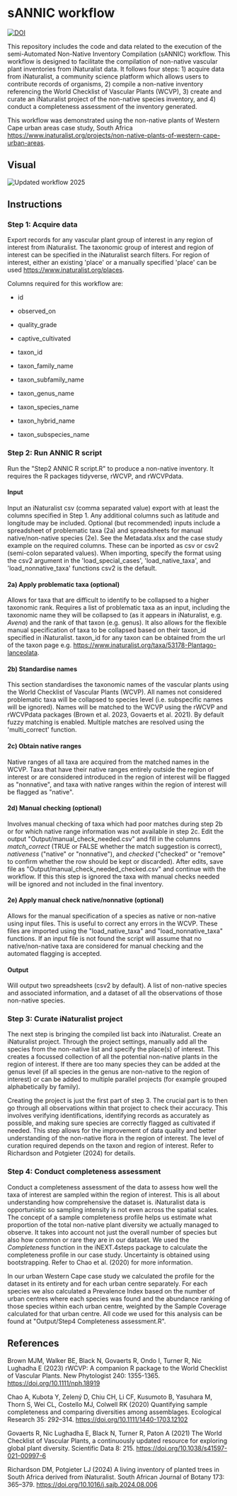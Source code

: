 # sANNIC workflow
[![DOI](https://zenodo.org/badge/DOI/10.5281/zenodo.15210704.svg)](https://doi.org/10.5281/zenodo.15210704)

This repository includes the code and data related to the execution of the semi-Automated Non-Native Inventory Compilation (sANNIC) workflow. This workflow is designed to facilitate the compilation of non-native vascular plant inventories from iNaturalist data. It follows four steps: 1) acquire data from iNaturalist, a community science platform which allows users to contribute records of organisms, 2) compile a non-native inventory referencing the World Checklist of Vascular Plants (WCVP), 3) create and curate an iNaturalist project of the non-native species inventory, and 4) conduct a completeness assessment of the inventory generated.

This workflow was demonstrated using the non-native plants of Western Cape urban areas case study, South Africa https://www.inaturalist.org/projects/non-native-plants-of-western-cape-urban-areas.

## Visual
![Updated workflow 2025](https://github.com/user-attachments/assets/67471b4a-2916-4e58-b870-045ed3c3003b)

## Instructions

### Step 1: Acquire data

Export records for any vascular plant group of interest in any region of interest from iNaturalist. The taxonomic group of interest and region of interest can be specified in the iNaturalist search filters. For region of interest, either an existing 'place' or a manually specified 'place' can be used https://www.inaturalist.org/places.

Columns required for this workflow are:

-   id 

-   observed_on

-   quality_grade

-   captive_cultivated

-   taxon_id

-   taxon_family_name

-   taxon_subfamily_name

-   taxon_genus_name

-   taxon_species_name

-   taxon_hybrid_name

-   taxon_subspecies_name

### Step 2: Run ANNIC R script

Run the "Step2 ANNIC R script.R" to produce a non-native inventory. It requires the R packages tidyverse, rWCVP, and rWCVPdata.

#### Input

Input an iNaturalist csv (comma separated value) export with at least the columns specified in Step 1. Any additional columns such as latitude and longitude may be included. Optional (but recommended) inputs include a spreadsheet of problematic taxa (2a) and spreadsheets for manual native/non-native species (2e). See the Metadata.xlsx and the case study example on the required columns. These can be inported as csv or csv2 (semi-colon separated values). When importing, specify the format using the csv2 argument in the 'load_special_cases', 'load_native_taxa', and 'load_nonnative_taxa' functions csv2 is the default.

#### 2a) Apply problematic taxa (optional)

Allows for taxa that are difficult to identify to be collapsed to a higher taxonomic rank. Requires a list of problematic taxa as an input, including the taxonomic name they will be collapsed to (as it appears in iNaturalist, e.g. _Avena_) and the rank of that taxon (e.g. genus). It also allows for the flexible manual specification of taxa to be collapsed based on their taxon_id specified in iNaturalist. taxon_id for any taxon can be obtained from the url of the taxon page e.g. https://www.inaturalist.org/taxa/53178-Plantago-lanceolata.

#### 2b) Standardise names

This section standardises the taxonomic names of the vascular plants using the World Checklist of Vascular Plants (WCVP). All names not considered problematic taxa will be collapsed to species level (i.e. subspecific names will be ignored). Names will be matched to the WCVP using the rWCVP and rWCVPdata packages (Brown et al. 2023, Govaerts et al. 2021). By default fuzzy matching is enabled. Multiple matches are resolved using the 'multi_correct' function.

#### 2c) Obtain native ranges

Native ranges of all taxa are acquired from the matched names in the WCVP. Taxa that have their native ranges entirely outside the region of interest or are considered introduced in the region of interest will be flagged as "nonnative", and taxa with native ranges within the region of interest will be flagged as "native".

#### 2d) Manual checking (optional)

Involves manual checking of taxa which had poor matches during step 2b or for which native range information was not available in step 2c. Edit the output "Output/manual_check_needed.csv" and fill in the columns *match_correct* (TRUE or FALSE whether the match suggestion is correct), *nativeness* ("native" or "nonnative"), and *checked* ("checked" or "remove" to confirm whether the row should be kept or discarded). After edits, save file as "Output/manual_check_needed_checked.csv" and continue with the workflow. If this this step is ignored the taxa with manual checks needed will be ignored and not included in the final inventory.

#### 2e) Apply manual check native/nonnative (optional)

Allows for the manual specification of a species as native or non-native using input files. This is useful to correct any errors in the WCVP. These files are imported using the "load_native_taxa" and "load_nonnative_taxa" functions. If an input file is not found the script will assume that no native/non-native taxa are considered for manual checking and the automated flagging is accepted.

#### Output

Will output two spreadsheets (csv2 by default). A list of non-native species and associated information, and a dataset of all the observations of those non-native species.

### Step 3: Curate iNaturalist project

The next step is bringing the compiled list back into iNaturalist. Create an iNaturalist project. Through the project settings, manually add all the species from the non-native list and specify the place(s) of interest. This creates a focussed collection of all the potential non-native plants in the region of interest. If there are too many species they can be added at the genus level (if all species in the genus are non-native to the region of interest) or can be added to multiple parallel projects (for example grouped alphabetically by family).

Creating the project is just the first part of step 3. The crucial part is to then go through all observations within that project to check their accuracy. This involves verifying identifications, identifying records as accurately as possible, and making sure species are correctly flagged as cultivated if needed. This step allows for the improvement of data quality and better understanding of the non-native flora in the region of interest. The level of curation required depends on the taxon and region of interest. Refer to Richardson and Potgieter (2024) for details.

### Step 4: Conduct completeness assessment

Conduct a completeness assessment of the data to assess how well the taxa of interest are sampled within the region of interest. This is all about understanding how comprehensive the dataset is. iNaturalist data is opportunistic so sampling intensity is not even across the spatial scales. The concept of a sample completeness profile helps us estimate what proportion of the total non-native plant diversity we actually managed to observe. It takes into account not just the overall number of species but also how common or rare they are in our dataset. We used the *Completeness* function in the iNEXT.4steps package to calculate the completeness profile in our case study. Uncertainty is obtained using bootstrapping. Refer to Chao et al. (2020) for more information.

In our urban Western Cape case study we calculated the profile for the dataset in its entirety and for each urban centre separately. For each species we also calculated a Prevalence Index based on the number of urban centres where each species was found and the abundance ranking of those species within each urban centre, weighted by the Sample Coverage calculated for that urban centre. All code we used for this analysis can be found at "Output/Step4 Completeness assessment.R".

## References

Brown MJM, Walker BE, Black N, Govaerts R, Ondo I, Turner R, Nic Lughadha E (2023) rWCVP: A companion R package to the World Checklist of Vascular Plants. New Phytologist 240: 1355-1365. https://doi.org/10.1111/nph.18919

Chao A, Kubota Y, Zelený D, Chiu CH, Li CF, Kusumoto B, Yasuhara M, Thorn S, Wei CL, Costello MJ, Colwell RK (2020) Quantifying sample completeness and comparing diversities among assemblages. Ecological Research 35: 292–314. https://doi.org/10.1111/1440-1703.12102

Govaerts R, Nic Lughadha E, Black N, Turner R, Paton A (2021) The World Checklist of Vascular Plants, a continuously updated resource for exploring global plant diversity. Scientific Data 8: 215. https://doi.org/10.1038/s41597-021-00997-6

Richardson DM, Potgieter LJ (2024) A living inventory of planted trees in South Africa derived from iNaturalist. South African Journal of Botany 173: 365–379. https://doi.org/10.1016/j.sajb.2024.08.006
